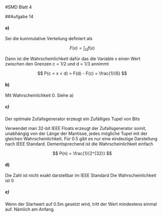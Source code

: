 #SMD Blatt 4

##Aufgabe 14

#### a)
Sei die kummulative Verteilung definiert als

$$ F(x) = \int_{\Omega} f(x)$$


Dann ist die Wahrscheinlichkeit dafür das die Variable x einen Wert zwischen den Grenzen c = 1/2 und d = 1/3 annimmt

$$ P(c < x < d) = F(d) - F(c) = \frac{1}{6} $$

#### b) 

Mit Wahrscheinlichkeit 0. Siehe a)

##### c)
Der optimale Zufallsgenerator erzeugt ein Zufälliges Tupel von Bits

Verwendet man 32-bit IEEE Floats erzeugt der Zufallsgenerator somit, unabhängig von der Länge der Mantisse, jedes mögliche Tupel mit der gleichen Wahrscheinlichkeit.
Für 0.5 gibt es nur eine eindeutige Darstellung nach IEEE Standard. Dementsprechend ist die Wahrscheinlichkeit einfach 

$$ P(n) = \frac{1}{2^{32}} $$


#### d)

Die Zahl ist nicht exakt darstellbar im IEEE Standard
Die Wahrscheinlichkeit ist 0

##### e)

Wenn der Startwert auf 0.5m gesetzt wird, tritt der Wert mindestens einmal auf. Nämlich am Anfang. 




